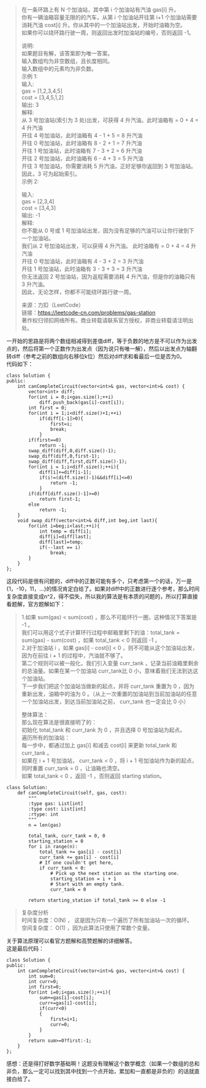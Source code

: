 > 在一条环路上有 N 个加油站，其中第 i 个加油站有汽油 gas[i] 升。  
> 你有一辆油箱容量无限的的汽车，从第 i 个加油站开往第 i+1 个加油站需要消耗汽油 cost[i] 升。你从其中的一个加油站出发，开始时油箱为空。     
> 如果你可以绕环路行驶一周，则返回出发时加油站的编号，否则返回 -1。     
>      
> 说明:   
> 如果题目有解，该答案即为唯一答案。     
> 输入数组均为非空数组，且长度相同。   
> 输入数组中的元素均为非负数。     
> 示例 1:     
> 输入:      
> gas  = [1,2,3,4,5]    
> cost = [3,4,5,1,2]     
> 输出: 3    
> 解释:       
> 从 3 号加油站(索引为 3 处)出发，可获得 4 升汽油。此时油箱有 = 0 + 4 = 4 升汽油     
> 开往 4 号加油站，此时油箱有 4 - 1 + 5 = 8 升汽油      
> 开往 0 号加油站，此时油箱有 8 - 2 + 1 = 7 升汽油    
> 开往 1 号加油站，此时油箱有 7 - 3 + 2 = 6 升汽油   
> 开往 2 号加油站，此时油箱有 6 - 4 + 3 = 5 升汽油   
> 开往 3 号加油站，你需要消耗 5 升汽油，正好足够你返回到 3 号加油站。      
> 因此，3 可为起始索引。      
> 示例 2:      
>      
> 输入:     
> gas  = [2,3,4]     
> cost = [3,4,3]  
> 输出: -1  
> 解释:  
> 你不能从 0 号或 1 号加油站出发，因为没有足够的汽油可以让你行驶到下一个加油站。    
> 我们从 2 号加油站出发，可以获得 4 升汽油。 此时油箱有 = 0 + 4 = 4 升汽油          
> 开往 0 号加油站，此时油箱有 4 - 3 + 2 = 3 升汽油    
> 开往 1 号加油站，此时油箱有 3 - 3 + 3 = 3 升汽油       
> 你无法返回 2 号加油站，因为返程需要消耗 4 升汽油，但是你的油箱只有 3 升汽油。        
> 因此，无论怎样，你都不可能绕环路行驶一周。     
>        
> 来源：力扣（LeetCode）      
> 链接：https://leetcode-cn.com/problems/gas-station     
> 著作权归领扣网络所有。商业转载请联系官方授权，非商业转载请注明出处。      
>       

一开始的思路是将两个数组相减得到差值diff，等于负数的地方是不可以作为出发点的，然后将第一个正数作为出发点（因为说只有唯一解），然后以出发点为轴翻转diff（参考之前的数组向右移位k位）然后对diff求和看最后一位是否为0。  
代码如下：   
```
class Solution {
public:
    int canCompleteCircuit(vector<int>& gas, vector<int>& cost) {
        vector<int> diff;    
        for(int i = 0;i<gas.size();++i)
            diff.push_back(gas[i]-cost[i]);
        int first = 0;
        for(int i = 1;i<diff.size()+1;++i)
            if(diff[i-1]>0){
                first=i;
                break;
            }
        if(first==0)
            return -1;
        swap_diff(diff,0,diff.size()-1);
        swap_diff(diff,0,first-1);
        swap_diff(diff,first,diff.size()-1);
        for(int i = 1;i<diff.size();++i){
            diff[i]+=diff[i-1];
            if(i!=(diff.size()-1)&&diff[i]<=0)
                return -1;
            }
        if(diff[diff.size()-1]>=0)
            return first-1;
        else
            return -1;
    }
    void swap_diff(vector<int>& diff,int beg,int last){
        for(int i=beg;i<last;++i){
            int temp = diff[i];
            diff[i]=diff[last];
            diff[last]=temp;
            if(--last == i)
                break;
        }
    }
};
```
这段代码是很有问题的，diff中的正数可能有多个，只考虑第一个的话，万一是{1，-10，11，...}的情况肯定白给了。如果对diff中的正数进行逐个参考，那么时间复杂度直接变成n^2，得不偿失，所以我的算法是有本质的问题的，所以打算直接看题解，官方题解如下：  
> 1.如果 sum(gas) < sum(cost) ，那么不可能环行一圈，这种情况下答案是 -1 。  
> 我们可以用这个式子计算环行过程中邮箱里剩下的油：total_tank = sum(gas) - sum(cost) ，如果 total_tank < 0 则返回 -1 。     
> 2.对于加油站 i ，如果 gas[i] - cost[i] < 0 ，则不可能从这个加油站出发，因为在前往 i + 1 的过程中，汽油就不够了。      
> 第二个规则可以被一般化，我们引入变量 curr_tank ，记录当前油箱里剩余的总油量。如果在某一个加油站 curr_tank比 0 小，意味着我们无法到达这个加油站。         
> 下一步我们把这个加油站当做新的起点，并将 curr_tank 重置为 0 ，因为重新出发，油箱中的油为 0 。（从上一次重置的加油站到当前加油站的任意一个加油站出发，到达当前加油站之前， curr_tank 也一定会比 0 小） 
>      
> 整体算法：     
> 那么现在算法是很直接明了的：       
> 初始化 total_tank 和 curr_tank 为 0 ，并且选择 0 号加油站为起点。       
> 遍历所有的加油站：       
> 每一步中，都通过加上 gas[i] 和减去 cost[i] 来更新 total_tank 和 curr_tank 。        
> 如果在 i + 1 号加油站， curr_tank < 0 ，将 i + 1 号加油站作为新的起点，同时重置 curr_tank = 0 ，让油箱也清空。     
> 如果 total_tank < 0 ，返回 -1 ，否则返回 starting station。    
```
class Solution:
    def canCompleteCircuit(self, gas, cost):
        """
        :type gas: List[int]
        :type cost: List[int]
        :rtype: int
        """
        n = len(gas)
        
        total_tank, curr_tank = 0, 0
        starting_station = 0
        for i in range(n):
            total_tank += gas[i] - cost[i]
            curr_tank += gas[i] - cost[i]
            # If one couldn't get here,
            if curr_tank < 0:
                # Pick up the next station as the starting one.
                starting_station = i + 1
                # Start with an empty tank.
                curr_tank = 0
        
        return starting_station if total_tank >= 0 else -1
```
> 复杂度分析      
> 时间复杂度：O(N) ， 这是因为只有一个遍历了所有加油站一次的循环。      
> 空间复杂度： O(1) ，因为此算法只使用了常数个变量。     
     
关于算法原理可以看官方题解和高赞题解的详细解答。     
这是最后代码：    
```
class Solution {
public:
    int canCompleteCircuit(vector<int>& gas, vector<int>& cost) {
        int sum=0;
        int curr=0;
        int first=0;
        for(int i=0;i<gas.size();++i){
            sum+=gas[i]-cost[i];
            curr+=gas[i]-cost[i];
            if(curr<0)
            {
                first=i+1;
                curr=0;
            }
        }
        return sum>=0?first:-1;
    }
};
```
感想：还是得打好数学基础啊！这题没有理解这个数学概念（如果一个数组的总和非负，那么一定可以找到其中找到一个点开始，累加和一直都是非负的）的话就直接白给了。  
